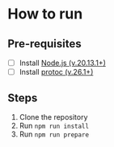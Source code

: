 # How to run

## Pre-requisites

- [ ] Install [Node.js (v.20.13.1+)](https://nodejs.org/en/download/)
- [ ] Install [protoc (v.26.1+)](https://grpc.io/docs/protoc-installation/)

## Steps

1. Clone the repository
2. Run `npm run install`
3. Run `npm run prepare`